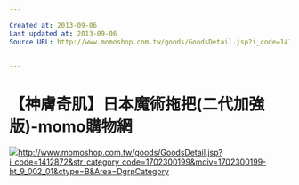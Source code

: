 ```yaml
---

Created at: 2013-09-06
Last updated at: 2013-09-06
Source URL: http://www.momoshop.com.tw/goods/GoodsDetail.jsp?i_code=1412872&str_category_code=1702300199&mdiv=1702300199-bt_9_002_01&ctype=B&Area=DgrpCategory


---
```


# 【神膚奇肌】日本魔術拖把(二代加強版)-momo購物網


![](http://www.momoshop.com.tw/main/favicon.ico)<http://www.momoshop.com.tw/goods/GoodsDetail.jsp?i_code=1412872&str_category_code=1702300199&mdiv=1702300199-bt_9_002_01&ctype=B&Area=DgrpCategory>

